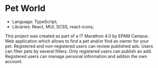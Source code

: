 # Pet World

 - Language: TypeScript;
 - Libraries: React, MUI, SCSS, react-icons;

This project was created as part of a IT Marathon 4.0 by EPAM Campus.
Web application which allows to find a pet and/or find an owner for your pet. Registered and non-registered users can review published ads. Users can filter pets by several filters. Only registered users can publish an add. Registered users can manage personal information and addsin the own account.
